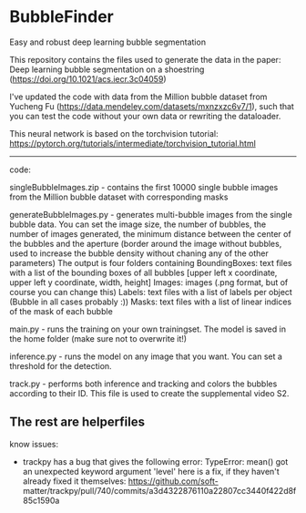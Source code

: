 # BubbleFinder
Easy and robust deep learning bubble segmentation

This repository contains the files used to generate the data in the paper: Deep learning bubble segmentation on a shoestring (https://doi.org/10.1021/acs.iecr.3c04059)

I've updated the code with data from the Million bubble dataset from Yucheng Fu (https://data.mendeley.com/datasets/mxnzxzc6v7/1), such that you can test the code without your own data or rewriting the dataloader.

This neural network is based on the torchvision tutorial: https://pytorch.org/tutorials/intermediate/torchvision_tutorial.html

----------
code:

singleBubbleImages.zip - contains the first 10000 single bubble images from the Million bubble dataset with corresponding masks

generateBubbleImages.py - generates multi-bubble images from the single bubble data. You can set the image size, the number of bubbles, the number of images generated, the minimum distance between the center of the bubbles and the aperture (border around the image without bubbles, used to increase the bubble density without chaning any of the other parameters)
The output is four folders containing
BoundingBoxes: text files with a list of the bounding boxes of all bubbles [upper left x coordinate, upper left y coordinate, width, height]
Images: images (.png format, but of course you can change this)
Labels: text files with a list of labels per object (Bubble in all cases probably :))
Masks: text files with a list of linear indices of the mask of each bubble

main.py - runs the training on your own trainingset. The model is saved in the home folder (make sure not to overwrite it!)

inference.py - runs the model on any image that you want. You can set a threshold for the detection.

track.py - performs both inference and tracking and colors the bubbles according to their ID. This file is used to create the supplemental video S2.

The rest are helperfiles
----------
know issues:

- trackpy has a bug that gives the following error: TypeError: mean() got an unexpected keyword argument 'level'
  here is a fix, if they haven't already fixed it themselves: https://github.com/soft-     matter/trackpy/pull/740/commits/a3d4322876110a22807cc3440f422d8f85c1590a




